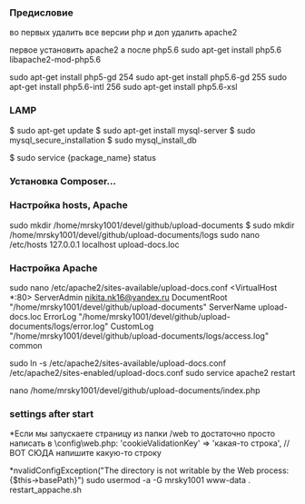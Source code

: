### Предисловие
во первых удалить все версии php и доп
удалить apache2

первое установить apache2
а после php5.6 
sudo apt-get install php5.6 libapache2-mod-php5.6

 sudo apt-get install php5-gd
  254  sudo apt-get install php5.6-gd
  255  sudo apt-get install php5.6-intl
  256  sudo apt-get install php5.6-xsl


### LAMP
$ sudo apt-get update
$ sudo apt-get install mysql-server
$ sudo mysql_secure_installation
$ sudo mysql_install_db

$ sudo service {package_name} status
### Установка Composer...

### Настройка hosts, Apache
 sudo mkdir /home/mrsky1001/devel/github/upload-documents
$ sudo mkdir /home/mrsky1001/devel/github/upload-documents/logs
sudo nano /etc/hosts
127.0.0.1       localhost      upload-docs.loc

### Настройка Apache
sudo nano /etc/apache2/sites-available/upload-docs.conf
<VirtualHost *:80>
    ServerAdmin nikita.nk16@yandex.ru
    DocumentRoot "/home/mrsky1001/devel/github/upload-documents"
    ServerName upload-docs.loc
    ErrorLog "/home/mrsky1001/devel/github/upload-documents/logs/error.log"
    CustomLog "/home/mrsky1001/devel/github/upload-documents/logs/access.log" common
</VirtualHost>

sudo ln -s /etc/apache2/sites-available/upload-docs.conf /etc/apache2/sites-enabled/upload-docs.conf
sudo service apache2 restart

nano /home/mrsky1001/devel/github/upload-documents/index.php
### settings after start 
*Если мы запускаете страницу из папки /web то достаточно просто написать в \config\web.php:
'cookieValidationKey' => 'какая-то строка', // ВОТ СЮДА напишите какую-то строку

*nvalidConfigException("The directory is not writable by the Web process: {$this->basePath}")
sudo usermod  -a -G mrsky1001 www-data 
. restart_appache.sh